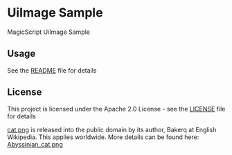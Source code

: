# UiImage Sample

MagicScript UiImage Sample

## Usage

See the [README](../README.md) file for details

## License

This project is licensed under the Apache 2.0 License - see the [LICENSE](../LICENSE) file for details

[cat.png](res/cat.png) is released into the public domain by its author, Bakerq at English Wikipedia. This applies worldwide. More details can be found here: [Abyssinian_cat.png](https://commons.wikimedia.org/wiki/File:Abyssinian_cat.png)
